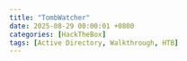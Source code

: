 ```yaml
---
title: "TombWatcher"
date: 2025-08-29 00:00:01 +0800
categories: [HackTheBox]
tags: [Active Directory, Walkthrough, HTB]
---
```


